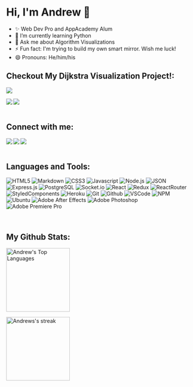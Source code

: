 # Hi, I'm Andrew 🌱</b>

- ✨ Web Dev Pro and AppAcademy Alum
- 🔭 I’m currently learning Python
- 💬 Ask me about Algorithm Visualizations
- ⚡ Fun fact: I'm trying to build my own smart mirror. Wish me luck!
- 😄 Pronouns: He/him/his

## Checkout My Dijkstra Visualization Project!:
<p>
<a href="https://groggo-needs-coffee.herokuapp.com/" target="_blank" >
  <img src="https://i.ibb.co/mJ0ncfv/groggo-visualizer.gif" />
</a>
</p>

<a href="https://groggo-needs-coffee.herokuapp.com/" target="_blank" >
  <img align="left"  src="https://img.shields.io/badge/Heroku-430098?style=for-the-badge&logo=heroku&logoColor=white" />
  </a>
  <a href="https://github.com/CameronWhiteside/Groggo-Needs-Coffee/" target="_blank">
    <img align="left"  src="https://img.shields.io/badge/GitHub-100000?style=for-the-badge&logo=github&logoColor=white" />
  </a>

<br>
<br>

## Connect with me:
<a href="https://www.linkedin.com/in/alvitovitch/" target="_blank" >
  <img align="left"  src="https://img.shields.io/badge/LinkedIn-0077B5?style=for-the-badge&logo=linkedin&logoColor=white" />
  </a>
  <a href="https://angel.co/u/andrew-vitovitch" target="_blank">
    <img align="left"  src="https://img.shields.io/badge/AngelList-%23D4D4D4.svg?style=for-the-badge&logo=AngelList&logoColor=black" />
  </a>
  <a href="mailto:alvitovitch@gmail.com" target="_blank">
    <img align="left"src="https://img.shields.io/badge/Gmail-D14836?style=for-the-badge&logo=gmail&logoColor=white" />
  </a>

  <br>
  <br>

 ## Languages and Tools:
![HTML5](https://img.shields.io/badge/HTML5-E34F26?style=for-the-badge&logo=html5&logoColor=white)
![Markdown](https://img.shields.io/badge/Markdown-000000?style=for-the-badge&logo=markdown&logoColor=white)
![CSS3](https://img.shields.io/badge/CSS3-1572B6?style=for-the-badge&logo=css3&logoColor=white)
![Javascript](https://img.shields.io/badge/JavaScript-F7DF1E?style=for-the-badge&logo=javascript&logoColor=black)
![Node.js](https://img.shields.io/badge/Node.js-339933?style=for-the-badge&logo=nodedotjs&logoColor=white)
![JSON](https://img.shields.io/badge/json-5E5C5C?style=for-the-badge&logo=json&logoColor=white)
![Express.js](https://img.shields.io/badge/Express.js-404D59?style=for-the-badge)
![PostgreSQL](https://img.shields.io/badge/PostgreSQL-316192?style=for-the-badge&logo=postgresql&logoColor=white)
![Socket.io](https://img.shields.io/badge/Socket.io-black?style=for-the-badge&logo=socket.io&badgeColor=010101)
![React](https://img.shields.io/badge/React-20232A?style=for-the-badge&logo=react&logoColor=61DAFB)
![Redux](https://img.shields.io/badge/Redux-593D88?style=for-the-badge&logo=redux&logoColor=white)
![ReactRouter](https://img.shields.io/badge/React_Router-CA4245?style=for-the-badge&logo=react-router&logoColor=white)
![StyledComponents](https://img.shields.io/badge/styled--components-DB7093?style=for-the-badge&logo=styled-components&logoColor=white)
![Heroku](https://img.shields.io/badge/Heroku-430098?style=for-the-badge&logo=heroku&logoColor=white)
![Git](https://img.shields.io/badge/Git-F05032?style=for-the-badge&logo=git&logoColor=white)
![Github](https://img.shields.io/badge/GitHub-100000?style=for-the-badge&logo=github&logoColor=white)
![VSCode](https://img.shields.io/badge/Visual_Studio_Code-0078D4?style=for-the-badge&logo=visual%20studio%20code&logoColor=white)
![NPM](https://img.shields.io/badge/npm-CB3837?style=for-the-badge&logo=npm&logoColor=white)
![Ubuntu](https://img.shields.io/badge/Ubuntu-E95420?style=for-the-badge&logo=ubuntu&logoColor=white)
![Adobe After Effects](https://img.shields.io/badge/Adobe%20After%20Effects-9999FF.svg?style=for-the-badge&logo=Adobe%20After%20Effects&logoColor=white)
![Adobe Photoshop](https://img.shields.io/badge/adobe%20photoshop-%2331A8FF.svg?style=for-the-badge&logo=adobe%20photoshop&logoColor=white)
![Adobe Premiere Pro](https://img.shields.io/badge/Adobe%20Premiere%20Pro-9999FF.svg?style=for-the-badge&logo=Adobe%20Premiere%20Pro&logoColor=white)




<br>


## My Github Stats:


 <p align="left" >
 <a href="#"><img alt="Andrew's Top Languages" height="170px"src="https://github-readme-stats.vercel.app/api/top-langs/?username=alvitovitch&langs_count=8&count_private=true&layout=compact&theme=react&hide_border=false&bg_color=0D1117" /></a>
<!--
 <a href="#"><img alt="Cameron's Github Stats"  height="170px" src="https://github-readme-stats.vercel.app/api?username=CameronWhiteside&show_icons=false&count_private=true&theme=react&hide_border=true&bg_color=0D1117" /></a> -->
 </p>
 <p align="left" >
 <a href="#"><img  alt="Andrews's streak" height="170px" src="https://github-readme-streak-stats.herokuapp.com/?user=alvitovitch&theme=black-ice&hide_border=true&stroke=0000&background=0D1117" /> </a>

<!--

